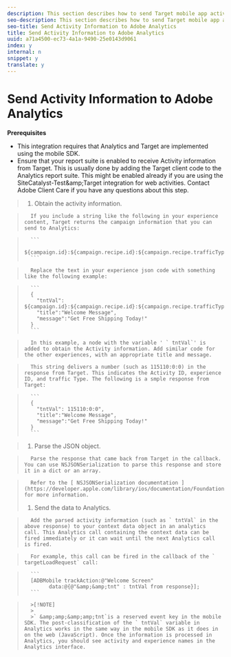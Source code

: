 ```yaml
---
description: This section describes how to send Target mobile app activity information to Adobe Analytics for postAhoc segmentation.
seo-description: This section describes how to send Target mobile app activity information to Adobe Analytics for postAhoc segmentation.
seo-title: Send Activity Information to Adobe Analytics
title: Send Activity Information to Adobe Analytics
uuid: a71a4500-ec73-4a1a-9490-25e0143d9061
index: y
internal: n
snippet: y
translate: y
---
```


# Send Activity Information to Adobe Analytics

**Prerequisites** 


* This integration requires that Analytics and Target are implemented using the mobile SDK.
* Ensure that your report suite is enabled to receive Activity information from Target. This is usually done by adding the Target client code to the Analytics report suite. This might be enabled already if you are using the SiteCatalyst-Test&amp;amp;Target integration for web activities. Contact Adobe Client Care if you have any questions about this step. 



>1. Obtain the activity information.

>       If you include a string like the following in your experience content, Target returns the campaign information that you can send to Analytics: 

>    
>       ```
>       ${campaign.id}:${campaign.recipe.id}:${campaign.recipe.trafficType}
>       ```


>       Replace the text in your experience json code with something like the following example: 

>    
>       ```
>       { 
>         "tntVal": ${campaign.id}:${campaign.recipe.id}:${campaign.recipe.trafficType}", 
>         "title":"Welcome Message", 
>         "message":"Get Free Shipping Today!" 
>       }
>       ```


>       In this example, a node with the variable ' ` tntVal`' is added to obtain the Activity information. Add similar code for the other experiences, with an appropriate title and message. 

>       This string delivers a number (such as 115110:0:0) in the response from Target. This indicates the Activity ID, experience ID, and traffic Type. The following is a smple response from Target: 

>    
>       ```
>       { 
>         "tntVal": 115110:0:0", 
>         "title":"Welcome Message", 
>         "message":"Get Free Shipping Today!" 
>       }
>       ```

>1. Parse the JSON object.

>       Parse the response that came back from Target in the callback. You can use NSJSONSerialization to parse this response and store it in a dict or an array. 

>       Refer to the [ NSJSONSerialization documentation ](https://developer.apple.com/library/ios/documentation/Foundation/Reference/NSJSONSerialization_Class/#//apple_ref/occ/clm/NSJSONSerialization/JSONObjectWithData:options:error) for more information. 
>1. Send the data to Analytics.

>       Add the parsed activity information (such as ` tntVal` in the above response) to your context data object in an analytics call. This Analytics call containing the context data can be fired immediately or it can wait until the next Analytics call is fired. 

>       For example, this call can be fired in the callback of the ` targetLoadRequest` call: 

>    
>       ```
>       [ADBMobile trackAction:@"Welcome Screen"  
>             data:@{@"&amp;&amp;tnt" : tntVal from response}];
>       ```



>       >[!NOTE]
>       >
>       >` &amp;amp;&amp;amp;tnt`is a reserved event key in the mobile SDK. The post-classification of the ` tntVal` variable in Analytics works in the same way in the mobile SDK as it does in on the web (JavaScript). Once the information is processed in Analytics, you should see activity and experience names in the Analytics interface. 

